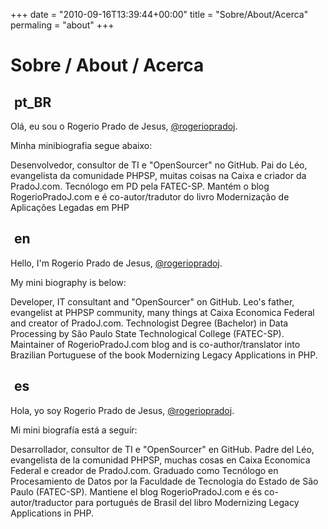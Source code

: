 +++
date = "2010-09-16T13:39:44+00:00"
title = "Sobre/About/Acerca"
permaling = "about"
+++

<link rel="stylesheet" href="assets/components/flags/flags.css">

# Sobre / About / Acerca

<h2><img src="data:image/gif;base64,R0lGODlhAQABAIAAAAAAAP///yH5BAEAAAAALAAAAAABAAEAAAIBRAA7" class="flag flag-br" alt="pt-BR"> pt_BR</h2>

Olá, eu sou o Rogerio Prado de Jesus, <a href="https://www.google.com/search?q=rogeriopradoj">@rogeriopradoj</a>.

Minha minibiografia segue abaixo:

Desenvolvedor, consultor de TI e "OpenSourcer" no GitHub. Pai do Léo, evangelista da comunidade PHPSP, muitas coisas na Caixa e criador da PradoJ.com. Tecnólogo em PD pela FATEC-SP. Mantém o blog RogerioPradoJ.com e é co-autor/tradutor do livro Modernização de Aplicações Legadas em PHP



<h2><img src="data:image/gif;base64,R0lGODlhAQABAIAAAAAAAP///yH5BAEAAAAALAAAAAABAAEAAAIBRAA7" class="flag flag-gb" alt="en"> en</h2>

Hello, I'm Rogerio Prado de Jesus, <a href="https://www.google.com/search?q=rogeriopradoj">@rogeriopradoj</a>.

My mini biography is below:

Developer, IT consultant and "OpenSourcer" on GitHub. Leo's father, evangelist at PHPSP community, many things at Caixa Economica Federal and creator of PradoJ.com. Technologist Degree (Bachelor) in Data Processing by São Paulo State Technological College (FATEC-SP). Maintainer of RogerioPradoJ.com blog and is co-author/translator into Brazilian Portuguese of the book Modernizing Legacy Applications in PHP.



<h2><img src="data:image/gif;base64,R0lGODlhAQABAIAAAAAAAP///yH5BAEAAAAALAAAAAABAAEAAAIBRAA7" class="flag flag-es" alt="es"> es</h2>

Hola, yo soy Rogerio Prado de Jesus, <a href="https://www.google.com/search?q=rogeriopradoj">@rogeriopradoj</a>.

Mi mini biografía está a seguír:

Desarrollador, consultor de TI e "OpenSourcer" en GitHub. Padre del Léo, evangelista de la comunidad PHPSP, muchas cosas en Caixa Economica Federal e creador de PradoJ.com. Graduado como Tecnólogo en Procesamiento de Datos por la Faculdade de Tecnologia do Estado de São Paulo (FATEC-SP). Mantiene el blog RogerioPradoJ.com e és co-autor/traductor para portugués de Brasil del libro Modernizing Legacy Applications in PHP.

